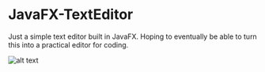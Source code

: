 # JavaFX-TextEditor

Just a simple text editor built in JavaFX. Hoping to eventually be able to turn this into a practical editor for coding.

![alt text](https://i.imgur.com/N36XM1e.png "Screenshot")

